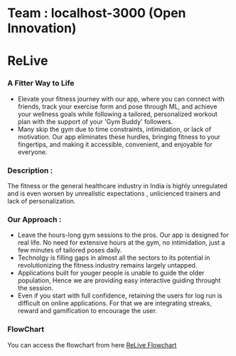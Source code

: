 # Team : localhost-3000 (Open Innovation)
# ReLive
### A Fitter Way to Life

- Elevate your fitness journey with our app, where you can connect with friends, track your exercise form and pose through ML, and achieve your wellness goals while following a tailored, personalized workout plan with the support of your 'Gym Buddy' followers.
- Many skip the gym due to time constraints, intimidation, or lack of motivation. Our app eliminates these hurdles, bringing fitness to your fingertips, and making it accessible, convenient, and enjoyable for everyone.

### Description : 
The fitness or the general healthcare industry in India is highly unregulated and is even worsen by unrealistic expectations , unlicienced trainers and lack of personalization.

### Our Approach :
- Leave the hours-long gym sessions to the pros. Our app is designed for real life. No need for extensive hours at the gym, no intimidation, just a few minutes of tailored poses daily.
- Technolgy is filling gaps in almost all the sectors to its potential in revolutionizing the fitness industry remains largely untapped.
- Applications built for youger people is unable to guide the older population, Hence we are providing easy interactive guiding throught the session.
- Even if you start with full confidence, retaining the users for log run is difficult on online applications. For that we are integrating streaks, reward and gamification to encourage the user.


### FlowChart 
You can access the flowchart from here [ReLive Flowchart](https://miro.com/app/board/uXjVNbKraZ4=/?share_link_id=496277461069)
